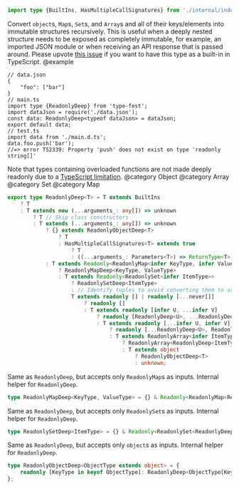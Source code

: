 ``` typescript
import type {BuiltIns, HasMultipleCallSignatures} from './internal/index.d.ts';
```

Convert `object`s, `Map`s, `Set`s, and `Array`s and all of their keys/elements into immutable structures recursively.
This is useful when a deeply nested structure needs to be exposed as completely immutable, for example, an imported JSON module or when receiving an API response that is passed around.
Please upvote [this issue](https://github.com/microsoft/TypeScript/issues/13923) if you want to have this type as a built-in in TypeScript.
@example

    // data.json
    {
        "foo": ["bar"]
    }
    // main.ts
    import type {ReadonlyDeep} from 'type-fest';
    import dataJson = require('./data.json');
    const data: ReadonlyDeep<typeof dataJson> = dataJson;
    export default data;
    // test.ts
    import data from './main.d.ts';
    data.foo.push('bar');
    //=> error TS2339: Property 'push' does not exist on type 'readonly string[]'

Note that types containing overloaded functions are not made deeply readonly due to a [TypeScript limitation](https://github.com/microsoft/TypeScript/issues/29732).
@category Object
@category Array
@category Set
@category Map

``` typescript
export type ReadonlyDeep<T> = T extends BuiltIns
    ? T
    : T extends new (...arguments_: any[]) => unknown
        ? T // Skip class constructors
        : T extends (...arguments_: any[]) => unknown
            ? {} extends ReadonlyObjectDeep<T>
                ? T
                : HasMultipleCallSignatures<T> extends true
                    ? T
                    : ((...arguments_: Parameters<T>) => ReturnType<T>) & ReadonlyObjectDeep<T>
            : T extends Readonly<ReadonlyMap<infer KeyType, infer ValueType>>
                ? ReadonlyMapDeep<KeyType, ValueType>
                : T extends Readonly<ReadonlySet<infer ItemType>>
                    ? ReadonlySetDeep<ItemType>
                    : // Identify tuples to avoid converting them to arrays inadvertently; special case `readonly [...never[]]`, as it emerges undesirably from recursive invocations of ReadonlyDeep below.
                    T extends readonly [] | readonly [...never[]]
                        ? readonly []
                        : T extends readonly [infer U, ...infer V]
                            ? readonly [ReadonlyDeep<U>, ...ReadonlyDeep<V>]
                            : T extends readonly [...infer U, infer V]
                                ? readonly [...ReadonlyDeep<U>, ReadonlyDeep<V>]
                                : T extends ReadonlyArray<infer ItemType>
                                    ? ReadonlyArray<ReadonlyDeep<ItemType>>
                                    : T extends object
                                        ? ReadonlyObjectDeep<T>
                                        : unknown;
```

Same as `ReadonlyDeep`, but accepts only `ReadonlyMap`s as inputs. Internal helper for `ReadonlyDeep`.

``` typescript
type ReadonlyMapDeep<KeyType, ValueType> = {} & Readonly<ReadonlyMap<ReadonlyDeep<KeyType>, ReadonlyDeep<ValueType>>>;
```

Same as `ReadonlyDeep`, but accepts only `ReadonlySet`s as inputs. Internal helper for `ReadonlyDeep`.

``` typescript
type ReadonlySetDeep<ItemType> = {} & Readonly<ReadonlySet<ReadonlyDeep<ItemType>>>;
```

Same as `ReadonlyDeep`, but accepts only `object`s as inputs. Internal helper for `ReadonlyDeep`.

``` typescript
type ReadonlyObjectDeep<ObjectType extends object> = {
    readonly [KeyType in keyof ObjectType]: ReadonlyDeep<ObjectType[KeyType]>
};
```